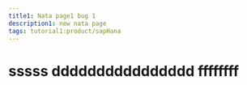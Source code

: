 ```yaml
---
title1: Nata page1 bug 1
description1: new nata page
tags: tutorial1:product/sapHana
---
```

# sssss dddddddddddddddd ffffffff
